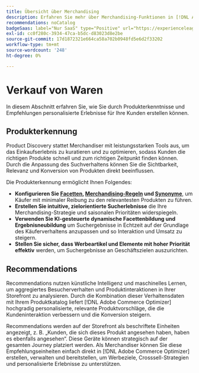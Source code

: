 ```yaml
---
title: Übersicht über Merchandising
description: Erfahren Sie mehr über Merchandising-Funktionen in [!DNL Adobe Commerce Optimizer].
recommendations: noCatalog
badgeSaas: label="Nur SaaS" type="Positive" url="https://experienceleague.adobe.com/en/docs/commerce/user-guides/product-solutions" tooltip="Gilt nur für Adobe Commerce as a Cloud Service- und Adobe Commerce Optimizer-Projekte (von Adobe verwaltete SaaS-Infrastruktur)."
exl-id: cc0f280c-3934-47ca-b5dc-d83023d8e2be
source-git-commit: 17d1872321e664ca58a702b0948fd5e6d2f33202
workflow-type: tm+mt
source-wordcount: '248'
ht-degree: 0%

---
```


# Verkauf von Waren

In diesem Abschnitt erfahren Sie, wie Sie durch Produkterkenntnisse und Empfehlungen personalisierte Erlebnisse für Ihre Kunden erstellen können.

## Produkterkennung

Product Discovery stattet Merchandiser mit leistungsstarken Tools aus, um das Einkaufserlebnis zu kuratieren und zu optimieren, sodass Kunden die richtigen Produkte schnell und zum richtigen Zeitpunkt finden können. Durch die Anpassung des Suchverhaltens können Sie die Sichtbarkeit, Relevanz und Konversion von Produkten direkt beeinflussen.

Die Produkterkennung ermöglicht Ihnen Folgendes:

* **Konfigurieren Sie [Facetten](./facets/overview.md), [Merchandising-Regeln](./rules/overview.md) und [Synonyme](./synonyms/overview.md)**, um Käufer mit minimaler Reibung zu den relevantesten Produkten zu führen.
* **Erstellen Sie intuitive, zielorientierte Sucherlebnisse** die Ihre Merchandising-Strategie und saisonalen Prioritäten widerspiegeln.
* **Verwenden Sie KI-gesteuerte dynamische Facettenbildung und Ergebnisneubildung** um Suchergebnisse in Echtzeit auf der Grundlage des Käuferverhaltens anzupassen und so Interaktion und Umsatz zu steigern.
* **Stellen Sie sicher, dass Werbeartikel und Elemente mit hoher Priorität effektiv** werden, um Suchergebnisse an Geschäftszielen auszurichten.

## Recommendations

Recommendations nutzen künstliche Intelligenz und maschinelles Lernen, um aggregiertes Besucherverhalten und Produktinteraktionen in Ihrer Storefront zu analysieren. Durch die Kombination dieser Verhaltensdaten mit Ihrem Produktkatalog liefert [!DNL Adobe Commerce Optimizer] hochgradig personalisierte, relevante Produktvorschläge, die die Kundeninteraktion verbessern und die Konversion steigern.

Recommendations werden auf der Storefront als beschriftete Einheiten angezeigt, z. B. „Kunden, die sich dieses Produkt angesehen haben, haben es ebenfalls angesehen“. Diese Geräte können strategisch auf der gesamten Journey platziert werden. Als Merchandiser können Sie diese Empfehlungseinheiten einfach direkt in [!DNL Adobe Commerce Optimizer] erstellen, verwalten und bereitstellen, um Werbeziele, Crosssell-Strategien und personalisierte Erlebnisse zu unterstützen.
